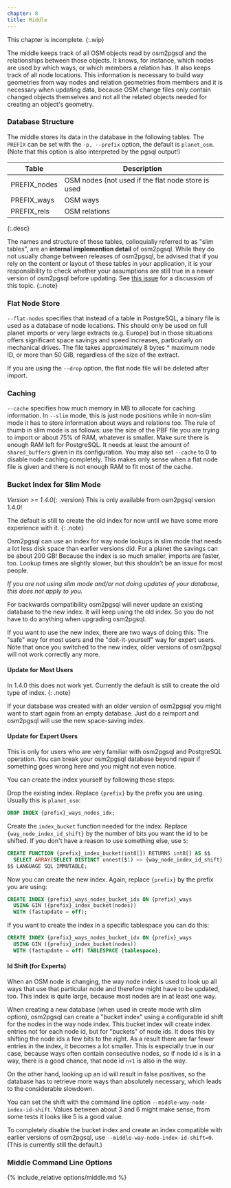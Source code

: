 ```yaml
---
chapter: 8
title: Middle
---
```


This chapter is incomplete.
{:.wip}

The middle keeps track of all OSM objects read by osm2pgsql and the
relationships between those objects. It knows, for instance, which nodes are
used by which ways, or which members a relation has. It also keeps track of
all node locations. This information is necessary to build way geometries from
way nodes and relation geometries from members and it is necessary when
updating data, because OSM change files only contain changed objects themselves
and not all the related objects needed for creating an object's geometry.

### Database Structure

The middle stores its data in the database in the following tables. The
`PREFIX` can be set with the `-p, --prefix` option, the default is
`planet_osm`. (Note that this option is also interpreted by the pgsql output!)

| Table        | Description   |
| ------------ | ------------- |
| PREFIX_nodes | OSM nodes (not used if the flat node store is used |
| PREFIX_ways  | OSM ways      |
| PREFIX_rels  | OSM relations |
{:.desc}

The names and structure of these tables, colloquially referred to as "slim
tables", are an **internal implemention detail** of osm2pgsql. While they do
not usually change between releases of osm2pgsql, be advised that if you rely
on the content or layout of these tables in your application, it is your
responsibility to check whether your assumptions are still true in a newer
version of osm2pgsql before updating. See [this
issue](https://github.com/openstreetmap/osm2pgsql/issues/230) for a discussion
of this topic.
{:.note}

### Flat Node Store

`--flat-nodes` specifies that instead of a table in PostgreSQL, a binary
file is used as a database of node locations. This should only be used on full
planet imports or very large extracts (e.g. Europe) but in those situations
offers significant space savings and speed increases, particularly on
mechanical drives. The file takes approximately 8 bytes * maximum node ID, or
more than 50 GiB, regardless of the size of the extract.

If you are using the `--drop` option, the flat node file will be deleted
after import.

### Caching

`--cache` specifies how much memory in MB to allocate for caching information.
In `--slim` mode, this is just node positions while in non-slim mode it has to
store information about ways and relations too. The rule of thumb in slim mode
is as follows: use the size of the PBF file you are trying to import or about
75% of RAM, whatever is smaller. Make sure there is enough RAM left for
PostgreSQL. It needs at least the amount of `shared_buffers` given in its
configuration. You may also set `--cache` to 0 to disable node caching
completely. This makes only sense when a flat node file is given and there
is not enough RAM to fit most of the cache.

### Bucket Index for Slim Mode

*Version >= 1.4.0*{: .version} This is only available from osm2pgsql version
1.4.0!

The default is still to create the old index for now until we have some more
experience with it.
{: .note}

Osm2pgsql can use an index for way node lookups in slim mode that needs a lot
less disk space than earlier versions did. For a planet the savings can be
about 200 GB! Because the index is so much smaller, imports are faster, too.
Lookup times are slightly slower, but this shouldn't be an issue for most
people.

*If you are not using slim mode and/or not doing updates of your database, this
does not apply to you.*

For backwards compatibility osm2pgsql will never update an existing database
to the new index. It will keep using the old index. So you do not have to do
anything when upgrading osm2pgsql.

If you want to use the new index, there are two ways of doing this: The "safe"
way for most users and the "doit-it-yourself" way for expert users. Note that
once you switched to the new index, older versions of osm2pgsql will not work
correctly any more.

#### Update for Most Users

In 1.4.0 this does not work yet. Currently the default is still to create the
old type of index.
{: .note}

If your database was created with an older version of osm2pgsql you might want
to start again from an empty database. Just do a reimport and osm2pgsql will
use the new space-saving index.

#### Update for Expert Users

This is only for users who are very familiar with osm2pgsql and PostgreSQL
operation. You can break your osm2pgsql database beyond repair if something
goes wrong here and you might not even notice.

You can create the index yourself by following these steps:

Drop the existing index. Replace `{prefix}` by the prefix you are using.
Usually this is `planet_osm`:

```sql
DROP INDEX {prefix}_ways_nodes_idx;
```

Create the `index_bucket` function needed for the index. Replace
`{way_node_index_id_shift}` by the number of bits you want the id to be
shifted. If you don't have a reason to use something else, use `5`:

```sql
CREATE FUNCTION {prefix}_index_bucket(int8[]) RETURNS int8[] AS $$
  SELECT ARRAY(SELECT DISTINCT unnest($1) >> {way_node_index_id_shift})
$$ LANGUAGE SQL IMMUTABLE;
```

Now you can create the new index. Again, replace `{prefix}` by the prefix
you are using:

```sql
CREATE INDEX {prefix}_ways_nodes_bucket_idx ON {prefix}_ways
  USING GIN ({prefix}_index_bucket(nodes))
  WITH (fastupdate = off);
```

If you want to create the index in a specific tablespace you can do this:

```sql
CREATE INDEX {prefix}_ways_nodes_bucket_idx ON {prefix}_ways
  USING GIN ({prefix}_index_bucket(nodes))
  WITH (fastupdate = off) TABLESPACE {tablespace};
```

#### Id Shift (for Experts)

When an OSM node is changing, the way node index is used to look up all ways
that use that particular node and therefore might have to be updated, too.
This index is quite large, because most nodes are in at least one way.

When creating a new database (when used in create mode with slim option),
osm2pgsql can create a "bucket index" using a configurable id shift for the
nodes in the way node index. This bucket index will create index entries not
for each node id, but for "buckets" of node ids. It does this by shifting the
node ids a few bits to the right. As a result there are far fewer entries
in the index, it becomes a lot smaller. This is especially true in our case,
because ways often contain consecutive nodes, so if node id `n` is in a way,
there is a good chance, that node id `n+1` is also in the way.

On the other hand, looking up an id will result in false positives, so the
database has to retrieve more ways than absolutely necessary, which leads to
the considerable slowdown.

You can set the shift with the command line option
`--middle-way-node-index-id-shift`. Values between about 3 and 6 might make
sense, from some tests it looks like 5 is a good value.

To completely disable the bucket index and create an index compatible with
earlier versions of osm2pgsql, use `--middle-way-node-index-id-shift=0`.
(This is currently still the default.)

### Middle Command Line Options

{% include_relative options/middle.md %}

